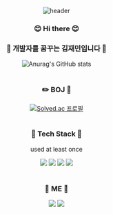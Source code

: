 
<div align="center">

![header](https://capsule-render.vercel.app/api?type=waving&color=auto&height=300&section=header&text=welcome&fontSize=90&animation=fadeIn&fontAlignY=38&desc=Jaemin's%20GitHub%20Profile&descAlignY=51&descAlign=62) 


### 😊 Hi there 😊
### 👋 개발자를 꿈꾸는 김재민입니다 👋
![Anurag's GitHub stats](https://github-readme-stats-sand-six-91.vercel.app/api?username=Jaemin0730&show_icons=true&count_private=true&line_height=24&theme=dracula&hide=stars)
<br>
<br>
### ✏️ BOJ 📖
[![Solved.ac
프로필](http://mazassumnida.wtf/api/v2/generate_badge?boj=jaemkim01)](https://solved.ac/jaemkim01)
<br>
<br>
### 🔨 Tech Stack 🔧
used at least once

<a href="" target="_blank"><img src="https://img.shields.io/badge/C-A8B9CC?style=flat-square&logo=C&logoColor=white"/></a>
<a href="" target="_blank"><img src="https://img.shields.io/badge/C++-A8B9CC?style=flat-square&logo=Cplusplus&logoColor=white"/></a>
<a href="" target="_blank"><img src="https://img.shields.io/badge/Python-3776AB?style=flat-square&logo=Python&logoColor=white"/></a>
<a href="" target="_blank"><img src="https://img.shields.io/badge/PostgreSQL-4479A1?style=flat-square&logo=PostgreSQL&logoColor=white"/></a>
<br>
<br>
### 🐣 ME 🐣
<a href="mailto:jaemkim01@hanayang.ac.kr" target="_blank"><img src="https://img.shields.io/badge/GMail-EA4335?style=flat-square&logo=GMail&logoColor=white"/></a>
<a href="https://jaemin0730.tistory.com/" target="_blank"><img src="https://img.shields.io/badge/T tistory-EA4335?style=flat-square&logo=T&logoColor=white"/></a>


</div>
  
<!--
**Jaemin0730/Jaemin0730** is a ✨ _special_ ✨ repository because its `README.md` (this file) appears on your GitHub profile.

Here are some ideas to get you started:

- 🔭 I’m currently working on ...
- 🌱 I’m currently learning ...
- 👯 I’m looking to collaborate on ...
- 🤔 I’m looking for help with ...
- 💬 Ask me about ...
- 📫 How to reach me: ...
- 😄 Pronouns: ...
- ⚡ Fun fact: ...
-->
